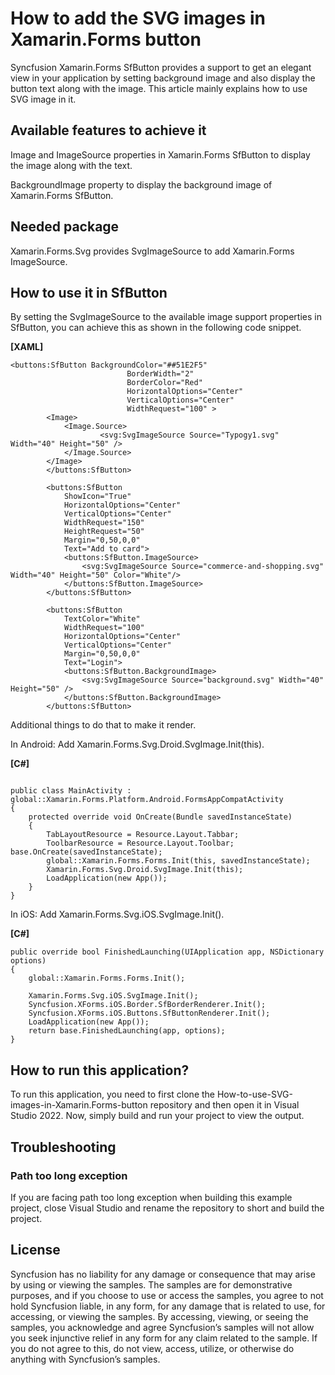 
# How to add the SVG images in Xamarin.Forms button

Syncfusion Xamarin.Forms SfButton provides a support to get an elegant view in your application by setting background image and also display the button text along with the image. This article mainly explains how to use SVG image in it.

## Available features to achieve it
Image and ImageSource properties in Xamarin.Forms SfButton to display the image along with the text.

BackgroundImage property to display the background image of Xamarin.Forms SfButton.

## Needed package
Xamarin.Forms.Svg provides SvgImageSource to add Xamarin.Forms ImageSource.

## How to use it in SfButton
By setting the SvgImageSource to the available image support properties in SfButton, you can achieve this as shown in the following code snippet.

**[XAML]**

```
<buttons:SfButton BackgroundColor="##51E2F5" 
                          BorderWidth="2" 
                          BorderColor="Red" 
                          HorizontalOptions="Center"
                          VerticalOptions="Center"
                          WidthRequest="100" >
        <Image>
            <Image.Source>
                    <svg:SvgImageSource Source="Typogy1.svg" Width="40" Height="50" />
            </Image.Source>
        </Image>
        </buttons:SfButton>
        
        <buttons:SfButton  
            ShowIcon="True" 
            HorizontalOptions="Center" 
            VerticalOptions="Center"  
            WidthRequest="150" 
            HeightRequest="50"
            Margin="0,50,0,0"
            Text="Add to card">
            <buttons:SfButton.ImageSource>
                <svg:SvgImageSource Source="commerce-and-shopping.svg" Width="40" Height="50" Color="White"/>
            </buttons:SfButton.ImageSource>
        </buttons:SfButton>
        
        <buttons:SfButton 
            TextColor="White"
            WidthRequest="100"
            HorizontalOptions="Center" 
            VerticalOptions="Center" 
            Margin="0,50,0,0"
            Text="Login">
            <buttons:SfButton.BackgroundImage>
                <svg:SvgImageSource Source="background.svg" Width="40" Height="50" />
            </buttons:SfButton.BackgroundImage>
        </buttons:SfButton>
```

Additional things to do that to make it render.

In Android: Add Xamarin.Forms.Svg.Droid.SvgImage.Init(this).

**[C#]**

```

public class MainActivity : global::Xamarin.Forms.Platform.Android.FormsAppCompatActivity
{
    protected override void OnCreate(Bundle savedInstanceState)
    {
        TabLayoutResource = Resource.Layout.Tabbar;
        ToolbarResource = Resource.Layout.Toolbar;            base.OnCreate(savedInstanceState);
        global::Xamarin.Forms.Forms.Init(this, savedInstanceState);
        Xamarin.Forms.Svg.Droid.SvgImage.Init(this);
        LoadApplication(new App());
    }
}
```
In iOS: Add Xamarin.Forms.Svg.iOS.SvgImage.Init().

**[C#]**

```
public override bool FinishedLaunching(UIApplication app, NSDictionary options)
{
    global::Xamarin.Forms.Forms.Init();
 
    Xamarin.Forms.Svg.iOS.SvgImage.Init();
    Syncfusion.XForms.iOS.Border.SfBorderRenderer.Init();
    Syncfusion.XForms.iOS.Buttons.SfButtonRenderer.Init(); 
    LoadApplication(new App()); 
    return base.FinishedLaunching(app, options);
}
```

## How to run this application?

To run this application, you need to first clone the How-to-use-SVG-images-in-Xamarin.Forms-button repository and then open it in Visual Studio 2022. Now, simply build and run your project to view the output.

## <a name="troubleshooting"></a>Troubleshooting ##
### Path too long exception
If you are facing path too long exception when building this example project, close Visual Studio and rename the repository to short and build the project.

## License

Syncfusion has no liability for any damage or consequence that may arise by using or viewing the samples. The samples are for demonstrative purposes, and if you choose to use or access the samples, you agree to not hold Syncfusion liable, in any form, for any damage that is related to use, for accessing, or viewing the samples. By accessing, viewing, or seeing the samples, you acknowledge and agree Syncfusion’s samples will not allow you seek injunctive relief in any form for any claim related to the sample. If you do not agree to this, do not view, access, utilize, or otherwise do anything with Syncfusion’s samples.